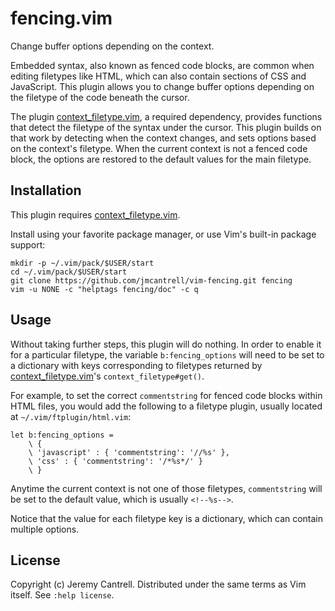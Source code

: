 # fencing.vim

Change buffer options depending on the context.

Embedded syntax, also known as fenced code blocks, are common when
editing filetypes like HTML, which can also contain sections of CSS
and JavaScript. This plugin allows you to change buffer options
depending on the filetype of the code beneath the cursor.

The plugin [context_filetype.vim][1], a required dependency, provides
functions that detect the filetype of the syntax under the cursor.
This plugin builds on that work by detecting when the context changes,
and sets options based on the context's filetype. When the current
context is not a fenced code block, the options are restored to the
default values for the main filetype.

## Installation

This plugin requires [context_filetype.vim][1].

Install using your favorite package manager, or use Vim's built-in
package support:

```
mkdir -p ~/.vim/pack/$USER/start
cd ~/.vim/pack/$USER/start
git clone https://github.com/jmcantrell/vim-fencing.git fencing
vim -u NONE -c "helptags fencing/doc" -c q
```

## Usage

Without taking further steps, this plugin will do nothing. In order to
enable it for a particular filetype, the variable `b:fencing_options`
will need to be set to a dictionary with keys corresponding to
filetypes returned by [context_filetype.vim][1]'s
`context_filetype#get()`.

For example, to set the correct `commentstring` for fenced code blocks
within HTML files, you would add the following to a filetype plugin,
usually located at `~/.vim/ftplugin/html.vim`:

```
let b:fencing_options =
    \ {
    \ 'javascript' : { 'commentstring': '//%s' },
    \ 'css' : { 'commentstring': '/*%s*/' }
    \ }
```

Anytime the current context is not one of those filetypes,
`commentstring` will be set to the default value, which is usually
`<!--%s-->`.

Notice that the value for each filetype key is a dictionary, which can
contain multiple options.

## License

Copyright (c) Jeremy Cantrell. Distributed under the same terms as Vim
itself. See `:help license`.

[1]: https://github.com/Shougo/context_filetype.vim
